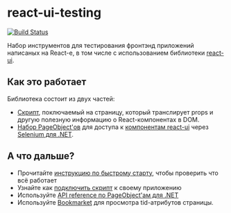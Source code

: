 # react-ui-testing

[![Build Status](https://travis-ci.org/skbkontur/retail-ui.svg?branch=master)](https://travis-ci.org/skbkontur/retail-ui)

Набор инструментов для тестирования фронтэнд приложений написаных на React-е, в том числе с использованием библиотеки
[react-ui](https://github.com/skbkontur/retail-ui).

## Как это работает

Библиотека состоит из двух частей:

* [Скрипт](http://tech.skbkontur.ru/react-ui-testing/#/expose-tids-to-dom), поключаемый на страницу, который транслирует props и другую полезную информацию о React-компонентах в DOM.
* [Набор PageObject'ов](http://tech.skbkontur.ru/react-ui-testing/#/page-objects-dot-net) для доступа к [компонентам react-ui](https://github.com/skbkontur/retail-ui) через [Selenium для .NET](http://www.seleniumhq.org/docs/03_webdriver.jsp#c).

## А что дальше?

* Прочитайте [инструкцию по быстрому старту](http://tech.skbkontur.ru/react-ui-testing/#/quick-start), чтобы проверить что всё работает
* Узнайте как [подключить скрипт](http://tech.skbkontur.ru/react-ui-testing/#/expose-tids-to-dom) к своему приложению
* Используйте [API reference по PageObject'ам для .NET](http://tech.skbkontur.ru/react-ui-testing/#/page-objects-dot-net)
* Используйте [Bookmarket](http://tech.skbkontur.ru/react-ui-testing/#/bookmarklet) для просмотра tid-атрибутов страницы.
